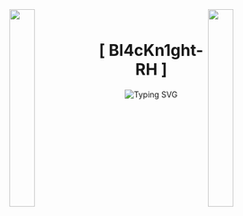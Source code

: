 <img align="left" src="https://i.gifer.com/origin/a2/a2dac9417971fbc76bcc0a273145d054_w200.webp" width="30%" style="display:inline;">

<img align="right" src="https://i.gifer.com/origin/a2/a2dac9417971fbc76bcc0a273145d054_w200.webp" width="30%" style="display:inline;">

<br>
<p align="center">
    <h1 align="center">[ Bl4cKn1ght-RH ]</h1>
</p>

<p align="center">
    <img src="https://readme-typing-svg.herokuapp.com?font=Fira+Code&pause=1000&color=A2F709&center=true&vCenter=true&width=300&lines=A+Software+Developer;A+Cyber+Security+Passionate;Creating+wonders+by+day;+Unleashing+chaos+by+night" alt="Typing SVG" />
</p>

<br>


<!--
**BlacKnight-RH/BlacKnight-RH** is a ✨ _special_ ✨ repository because its `README.md` (this file) appears on your GitHub profile.

Here are some ideas to get you started:

- 🔭 I’m currently working on ...
- 🌱 I’m currently learning ...
- 👯 I’m looking to collaborate on ...
- 🤔 I’m looking for help with ...
- 💬 Ask me about ...
- 📫 How to reach me: ...
- 😄 Pronouns: ...
- ⚡ Fun fact: ...
-->
